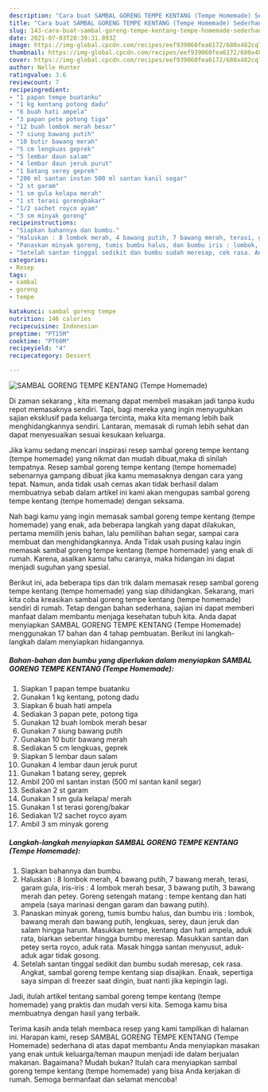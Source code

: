```yaml
---
description: "Cara buat SAMBAL GORENG TEMPE KENTANG (Tempe Homemade) Sederhana dan Mudah Dibuat"
title: "Cara buat SAMBAL GORENG TEMPE KENTANG (Tempe Homemade) Sederhana dan Mudah Dibuat"
slug: 143-cara-buat-sambal-goreng-tempe-kentang-tempe-homemade-sederhana-dan-mudah-dibuat
date: 2021-07-03T20:39:31.893Z
image: https://img-global.cpcdn.com/recipes/eef939060fea6172/680x482cq70/sambal-goreng-tempe-kentang-tempe-homemade-foto-resep-utama.jpg
thumbnail: https://img-global.cpcdn.com/recipes/eef939060fea6172/680x482cq70/sambal-goreng-tempe-kentang-tempe-homemade-foto-resep-utama.jpg
cover: https://img-global.cpcdn.com/recipes/eef939060fea6172/680x482cq70/sambal-goreng-tempe-kentang-tempe-homemade-foto-resep-utama.jpg
author: Nelle Hunter
ratingvalue: 3.6
reviewcount: 7
recipeingredient:
- "1 papan tempe buatanku"
- "1 kg kentang potong dadu"
- "6 buah hati ampela"
- "3 papan pete potong tiga"
- "12 buah lombok merah besar"
- "7 siung bawang putih"
- "10 butir bawang merah"
- "5 cm lengkuas geprek"
- "5 lembar daun salam"
- "4 lembar daun jeruk purut"
- "1 batang serey geprek"
- "200 ml santan instan 500 ml santan kanil segar"
- "2 st garam"
- "1 sm gula kelapa merah"
- "1 st terasi gorengbakar"
- "1/2 sachet royco ayam"
- "3 sm minyak goreng"
recipeinstructions:
- "Siapkan bahannya dan bumbu."
- "Haluskan : 8 lombok merah, 4 bawang putih, 7 bawang merah, terasi, garam gula, iris-iris : 4 lombok merah besar, 3 bawang putih, 3 bawang merah dan petey. Goreng setengah matang : tempe kentang dan hati ampela (saya marinasi dengan garam dan bawang putih)."
- "Panaskan minyak goreng, tumis bumbu halus, dan bumbu iris : lombok, bawang merah dan bawang putih, lengkuas, serey, daun jeruk dan salam hingga harum. Masukkan tempe, kentang dan hati ampela, aduk rata, biarkan sebentar hingga bumbu meresap. Masukkan santan dan petey serta royco, aduk rata. Masak hingga santan menyusut, aduk-aduk agar tidak gosong."
- "Setelah santan tinggal sedikit dan bumbu sudah meresap, cek rasa. Angkat, sambal goreng tempe kentang siap disajikan. Enaak, sepertiga saya simpan di freezer saat dingin, buat nanti jika kepingin lagi."
categories:
- Resep
tags:
- sambal
- goreng
- tempe

katakunci: sambal goreng tempe 
nutrition: 146 calories
recipecuisine: Indonesian
preptime: "PT15M"
cooktime: "PT60M"
recipeyield: "4"
recipecategory: Dessert

---
```



![SAMBAL GORENG TEMPE KENTANG (Tempe Homemade)](https://img-global.cpcdn.com/recipes/eef939060fea6172/680x482cq70/sambal-goreng-tempe-kentang-tempe-homemade-foto-resep-utama.jpg)

Di zaman  sekarang , kita memang dapat membeli masakan jadi tanpa kudu repot memasaknya sendiri. Tapi, bagi mereka yang ingin menyuguhkan sajian eksklusif pada keluarga tercinta, maka kita memang lebih baik menghidangkannya sendiri. Lantaran, memasak di rumah lebih sehat dan dapat menyesuaikan sesuai kesukaan keluarga.

Jika kamu sedang mencari inspirasi resep sambal goreng tempe kentang (tempe homemade) yang nikmat dan mudah dibuat,maka di sinilah tempatnya. Resep sambal goreng tempe kentang (tempe homemade)  sebenarnya gampang dibuat jika kamu memasaknya dengan cara yang tepat. Namun, anda tidak usah cemas akan tidak berhasil dalam membuatnya 
sebab dalam artikel ini kami akan mengupas sambal goreng tempe kentang (tempe homemade) dengan seksama.  



Nah bagi kamu yang ingin memasak sambal goreng tempe kentang (tempe homemade) yang enak, ada beberapa langkah yang dapat dilakukan, pertama memilih jenis bahan, lalu pemilihan bahan segar, sampai cara membuat dan menghidangkannya. Anda Tidak usah pusing kalau ingin memasak sambal goreng tempe kentang (tempe homemade) yang enak di rumah. Karena, asalkan kamu  tahu caranya, maka hidangan ini dapat menjadi suguhan yang spesial.

Berikut ini, ada beberapa tips dan trik dalam memasak resep sambal goreng tempe kentang (tempe homemade) yang siap dihidangkan. Sekarang, mari kita coba kreasikan sambal goreng tempe kentang (tempe homemade) sendiri di rumah. Tetap dengan bahan sederhana, sajian ini dapat memberi manfaat dalam membantu menjaga kesehatan tubuh kita. Anda dapat menyiapkan SAMBAL GORENG TEMPE KENTANG (Tempe Homemade) menggunakan 17 bahan dan 4 tahap pembuatan. Berikut ini langkah-langkah dalam menyiapkan hidangannya.

<!--inarticleads1-->

##### Bahan-bahan dan bumbu yang diperlukan dalam menyiapkan SAMBAL GORENG TEMPE KENTANG (Tempe Homemade):

1. Siapkan 1 papan tempe buatanku
1. Gunakan 1 kg kentang, potong dadu
1. Siapkan 6 buah hati ampela
1. Sediakan 3 papan pete, potong tiga
1. Gunakan 12 buah lombok merah besar
1. Gunakan 7 siung bawang putih
1. Gunakan 10 butir bawang merah
1. Sediakan 5 cm lengkuas, geprek
1. Siapkan 5 lembar daun salam
1. Gunakan 4 lembar daun jeruk purut
1. Gunakan 1 batang serey, geprek
1. Ambil 200 ml santan instan (500 ml santan kanil segar)
1. Sediakan 2 st garam
1. Gunakan 1 sm gula kelapa/ merah
1. Gunakan 1 st terasi goreng/bakar
1. Sediakan 1/2 sachet royco ayam
1. Ambil 3 sm minyak goreng




<!--inarticleads2-->

##### Langkah-langkah menyiapkan SAMBAL GORENG TEMPE KENTANG (Tempe Homemade):

1. Siapkan bahannya dan bumbu.
1. Haluskan : 8 lombok merah, 4 bawang putih, 7 bawang merah, terasi, garam gula, iris-iris : 4 lombok merah besar, 3 bawang putih, 3 bawang merah dan petey. Goreng setengah matang : tempe kentang dan hati ampela (saya marinasi dengan garam dan bawang putih).
1. Panaskan minyak goreng, tumis bumbu halus, dan bumbu iris : lombok, bawang merah dan bawang putih, lengkuas, serey, daun jeruk dan salam hingga harum. Masukkan tempe, kentang dan hati ampela, aduk rata, biarkan sebentar hingga bumbu meresap. Masukkan santan dan petey serta royco, aduk rata. Masak hingga santan menyusut, aduk-aduk agar tidak gosong.
1. Setelah santan tinggal sedikit dan bumbu sudah meresap, cek rasa. Angkat, sambal goreng tempe kentang siap disajikan. Enaak, sepertiga saya simpan di freezer saat dingin, buat nanti jika kepingin lagi.




Jadi, itulah artikel tentang  sambal goreng tempe kentang (tempe homemade)  yang praktis dan mudah versi kita. Semoga kamu bisa membuatnya dengan hasil yang terbaik. 

Terima kasih anda telah membaca resep yang kami tampilkan di halaman ini. Harapan kami, resep  SAMBAL GORENG TEMPE KENTANG (Tempe Homemade) sederhana di atas dapat membantu Anda menyiapkan masakan yang enak untuk keluarga/teman maupun menjadi ide dalam berjualan makanan. Bagaimana? Mudah bukan? Itulah cara menyiapkan sambal goreng tempe kentang (tempe homemade) yang bisa Anda kerjakan di rumah. Semoga bermanfaat dan selamat mencoba!

